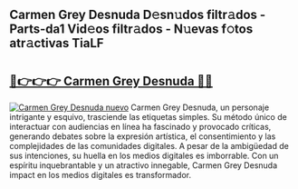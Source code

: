 ## Carmen Grey Desnuda D𝚎sn𝚞dos filtr𝚊dos - Parts-da1 Vid𝚎os filtr𝚊dos - N𝚞evas f𝚘tos atr𝚊ctivas TiaLF

# <h2><a href="http://mbati9.tromn.icu/?c=Carmen+Grey+Desnuda">🔗👉👉👉 Carmen Grey Desnuda 🔗🔗</a></h2>

[![Carmen Grey Desnuda nuevo](https://i.imgur.com/pEAQMta.gif)](http://mbati9.tromn.icu/?c=Carmen+Grey+Desnuda)
Carmen Grey Desnuda, un personaje intrigante y esquivo, trasciende las etiquetas simples. Su método único de interactuar con audiencias en línea ha fascinado y provocado críticas, generando debates sobre la expresión artística, el consentimiento y las complejidades de las comunidades digitales. A pesar de la ambigüedad de sus intenciones, su huella en los medios digitales es imborrable. Con un espíritu inquebrantable y un atractivo innegable, Carmen Grey Desnuda impact en los medios digitales es transformador.
